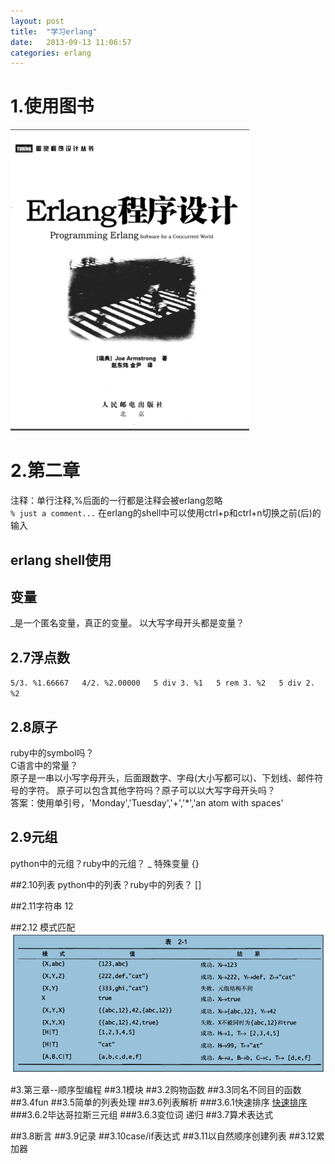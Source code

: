 ```yaml
---
layout: post
title:  "学习erlang"
date:   2013-09-13 11:06:57
categories: erlang
---
```


# 1.使用图书
<img src="/img/programming-erlang.bmp" />

# 2.第二章
注释：单行注释,%后面的一行都是注释会被erlang忽略  
`% just a comment...`
在erlang的shell中可以使用ctrl+p和ctrl+n切换之前(后)的输入

## erlang shell使用

## 变量
_是一个匿名变量，真正的变量。
以大写字母开头都是变量？

## 2.7浮点数
`
5/3. %1.66667  
4/2. %2.00000  
5 div 3. %1  
5 rem 3. %2  
5 div 2. %2  
`

## 2.8原子
ruby中的symbol吗？  
C语言中的常量？  
原子是一串以小写字母开头，后面跟数字、字母(大小写都可以)、下划线、邮件符号的字符。
原子可以包含其他字符吗？原子可以以大写字母开头吗？  
答案：使用单引号，'Monday','Tuesday','+','*','an atom with spaces'

## 2.9元组
python中的元组？ruby中的元组？
_  特殊变量
{}

##2.10列表
python中的列表？ruby中的列表？
[]

##2.11字符串
12

##2.12 模式匹配
<img src="/img/pattern-match.bmp" />

#3.第三章--顺序型编程
##3.1模块
##3.2购物函数
##3.3同名不同目的函数
##3.4fun
##3.5简单的列表处理
##3.6列表解析
###3.6.1快速排序
<a href="http://baike.baidu.com/view/19016.htm">快速排序</a>
###3.6.2毕达哥拉斯三元组
###3.6.3变位词
递归
##3.7算术表达式

##3.8断言
##3.9记录
##3.10case/if表达式
##3.11以自然顺序创建列表
##3.12累加器
